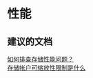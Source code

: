 <properties
    pageTitle="性能"
    description="性能"
    service="microsoft.classicstorage"
    resource="storageaccounts"
    authors="aashu"
    displayOrder=""
    selfHelpType="generic"
    supportTopicIds="32435974"
    resourceTags=""
    productPesIds="15629"
    cloudEnvironments="public"
/>


# 性能

## **建议的文档**
[如何排查存储性能问题？](http://go.microsoft.com/fwlink/?LinkId=785091)<br>
[存储帐户可缩放性限制是什么](http://go.microsoft.com/fwlink/?LinkId=785092)



<!--HONumber=Jul16_HO4-->


